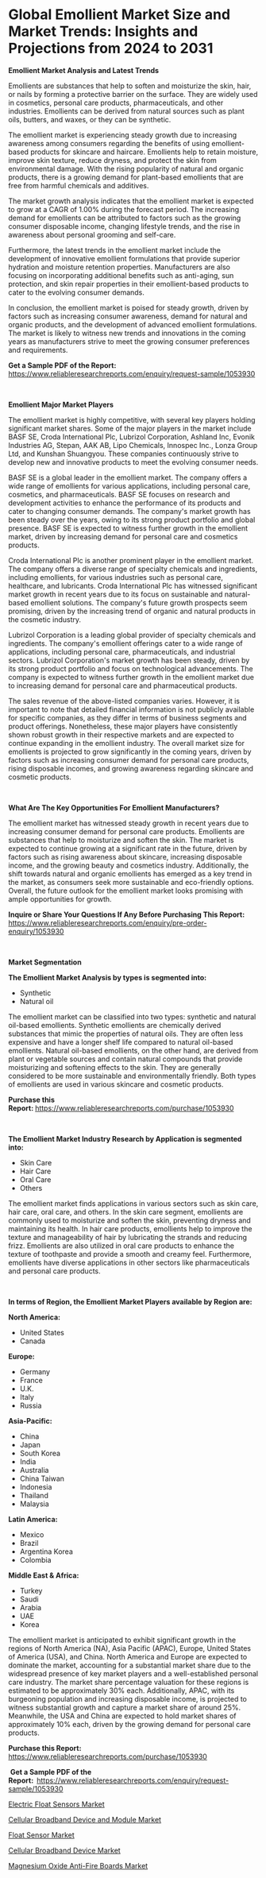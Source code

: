 <p><h1>Global Emollient Market Size and Market Trends: Insights and Projections from 2024 to 2031</h1></p><p><strong>Emollient Market Analysis and Latest Trends</strong></p>
<p><p>Emollients are substances that help to soften and moisturize the skin, hair, or nails by forming a protective barrier on the surface. They are widely used in cosmetics, personal care products, pharmaceuticals, and other industries. Emollients can be derived from natural sources such as plant oils, butters, and waxes, or they can be synthetic.</p><p>The emollient market is experiencing steady growth due to increasing awareness among consumers regarding the benefits of using emollient-based products for skincare and haircare. Emollients help to retain moisture, improve skin texture, reduce dryness, and protect the skin from environmental damage. With the rising popularity of natural and organic products, there is a growing demand for plant-based emollients that are free from harmful chemicals and additives.</p><p>The market growth analysis indicates that the emollient market is expected to grow at a CAGR of 1.00% during the forecast period. The increasing demand for emollients can be attributed to factors such as the growing consumer disposable income, changing lifestyle trends, and the rise in awareness about personal grooming and self-care.</p><p>Furthermore, the latest trends in the emollient market include the development of innovative emollient formulations that provide superior hydration and moisture retention properties. Manufacturers are also focusing on incorporating additional benefits such as anti-aging, sun protection, and skin repair properties in their emollient-based products to cater to the evolving consumer demands.</p><p>In conclusion, the emollient market is poised for steady growth, driven by factors such as increasing consumer awareness, demand for natural and organic products, and the development of advanced emollient formulations. The market is likely to witness new trends and innovations in the coming years as manufacturers strive to meet the growing consumer preferences and requirements.</p></p>
<p><strong>Get a Sample PDF of the Report:&nbsp;</strong> <a href="https://www.reliableresearchreports.com/enquiry/request-sample/1053930">https://www.reliableresearchreports.com/enquiry/request-sample/1053930</a></p>
<p>&nbsp;</p>
<p><strong>Emollient Major Market Players</strong></p>
<p><p>The emollient market is highly competitive, with several key players holding significant market shares. Some of the major players in the market include BASF SE, Croda International Plc, Lubrizol Corporation, Ashland Inc, Evonik Industries AG, Stepan, AAK AB, Lipo Chemicals, Innospec Inc., Lonza Group Ltd, and Kunshan Shuangyou. These companies continuously strive to develop new and innovative products to meet the evolving consumer needs.</p><p>BASF SE is a global leader in the emollient market. The company offers a wide range of emollients for various applications, including personal care, cosmetics, and pharmaceuticals. BASF SE focuses on research and development activities to enhance the performance of its products and cater to changing consumer demands. The company's market growth has been steady over the years, owing to its strong product portfolio and global presence. BASF SE is expected to witness further growth in the emollient market, driven by increasing demand for personal care and cosmetics products.</p><p>Croda International Plc is another prominent player in the emollient market. The company offers a diverse range of specialty chemicals and ingredients, including emollients, for various industries such as personal care, healthcare, and lubricants. Croda International Plc has witnessed significant market growth in recent years due to its focus on sustainable and natural-based emollient solutions. The company's future growth prospects seem promising, driven by the increasing trend of organic and natural products in the cosmetic industry.</p><p>Lubrizol Corporation is a leading global provider of specialty chemicals and ingredients. The company's emollient offerings cater to a wide range of applications, including personal care, pharmaceuticals, and industrial sectors. Lubrizol Corporation's market growth has been steady, driven by its strong product portfolio and focus on technological advancements. The company is expected to witness further growth in the emollient market due to increasing demand for personal care and pharmaceutical products.</p><p>The sales revenue of the above-listed companies varies. However, it is important to note that detailed financial information is not publicly available for specific companies, as they differ in terms of business segments and product offerings. Nonetheless, these major players have consistently shown robust growth in their respective markets and are expected to continue expanding in the emollient industry. The overall market size for emollients is projected to grow significantly in the coming years, driven by factors such as increasing consumer demand for personal care products, rising disposable incomes, and growing awareness regarding skincare and cosmetic products.</p></p>
<p>&nbsp;</p>
<p><strong>What Are The Key Opportunities For Emollient Manufacturers?</strong></p>
<p><p>The emollient market has witnessed steady growth in recent years due to increasing consumer demand for personal care products. Emollients are substances that help to moisturize and soften the skin. The market is expected to continue growing at a significant rate in the future, driven by factors such as rising awareness about skincare, increasing disposable income, and the growing beauty and cosmetics industry. Additionally, the shift towards natural and organic emollients has emerged as a key trend in the market, as consumers seek more sustainable and eco-friendly options. Overall, the future outlook for the emollient market looks promising with ample opportunities for growth.</p></p>
<p><strong>Inquire or Share Your Questions If Any Before Purchasing This Report:</strong> <a href="https://www.reliableresearchreports.com/enquiry/pre-order-enquiry/1053930">https://www.reliableresearchreports.com/enquiry/pre-order-enquiry/1053930</a></p>
<p>&nbsp;</p>
<p><strong>Market Segmentation</strong></p>
<p><strong>The Emollient Market Analysis by types is segmented into:</strong></p>
<p><ul><li>Synthetic</li><li>Natural oil</li></ul></p>
<p><p>The emollient market can be classified into two types: synthetic and natural oil-based emollients. Synthetic emollients are chemically derived substances that mimic the properties of natural oils. They are often less expensive and have a longer shelf life compared to natural oil-based emollients. Natural oil-based emollients, on the other hand, are derived from plant or vegetable sources and contain natural compounds that provide moisturizing and softening effects to the skin. They are generally considered to be more sustainable and environmentally friendly. Both types of emollients are used in various skincare and cosmetic products.</p></p>
<p><strong>Purchase this Report:&nbsp;</strong><a href="https://www.reliableresearchreports.com/purchase/1053930">https://www.reliableresearchreports.com/purchase/1053930</a></p>
<p>&nbsp;</p>
<p><strong>The Emollient Market Industry Research by Application is segmented into:</strong></p>
<p><ul><li>Skin Care</li><li>Hair Care</li><li>Oral Care</li><li>Others</li></ul></p>
<p><p>The emollient market finds applications in various sectors such as skin care, hair care, oral care, and others. In the skin care segment, emollients are commonly used to moisturize and soften the skin, preventing dryness and maintaining its health. In hair care products, emollients help to improve the texture and manageability of hair by lubricating the strands and reducing frizz. Emollients are also utilized in oral care products to enhance the texture of toothpaste and provide a smooth and creamy feel. Furthermore, emollients have diverse applications in other sectors like pharmaceuticals and personal care products.</p></p>
<p>&nbsp;</p>
<p><strong>In terms of Region, the Emollient Market Players available by Region are:</strong></p>
<p>
    <p> <strong> North America: </strong>
        <ul>
            <li>United States</li>
            <li>Canada</li>
        </ul>
        </p> 
    <p> <strong> Europe: </strong>
        <ul>
            <li>Germany</li>
            <li>France</li>
            <li>U.K.</li>
            <li>Italy</li>
            <li>Russia</li>
        </ul>
        </p> 
    <p> <strong> Asia-Pacific: </strong>
        <ul>
            <li>China</li>
            <li>Japan</li>
            <li>South Korea</li>
            <li>India</li>
            <li>Australia</li>
            <li>China Taiwan</li>
            <li>Indonesia</li>
            <li>Thailand</li>
            <li>Malaysia</li>
        </ul>
        </p> 
    <p> <strong> Latin America: </strong>
        <ul>
            <li>Mexico</li>
            <li>Brazil</li>
            <li>Argentina Korea</li>
            <li>Colombia</li>
        </ul>
        </p> 
    <p> <strong> Middle East & Africa: </strong>
        <ul>
            <li>Turkey</li>
            <li>Saudi</li>
            <li>Arabia</li>
            <li>UAE</li>
            <li>Korea</li>
        </ul>
    </p>
    </p>
<p><p>The emollient market is anticipated to exhibit significant growth in the regions of North America (NA), Asia Pacific (APAC), Europe, United States of America (USA), and China. North America and Europe are expected to dominate the market, accounting for a substantial market share due to the widespread presence of key market players and a well-established personal care industry. The market share percentage valuation for these regions is estimated to be approximately 30% each. Additionally, APAC, with its burgeoning population and increasing disposable income, is projected to witness substantial growth and capture a market share of around 25%. Meanwhile, the USA and China are expected to hold market shares of approximately 10% each, driven by the growing demand for personal care products.</p></p>
<p><strong>Purchase this Report: </strong><a href="https://www.reliableresearchreports.com/purchase/1053930">https://www.reliableresearchreports.com/purchase/1053930</a></p>
<p>&nbsp;<strong>Get a Sample PDF of the Report:&nbsp;&nbsp;</strong><a href="https://www.reliableresearchreports.com/enquiry/request-sample/1053930">https://www.reliableresearchreports.com/enquiry/request-sample/1053930</a></p>
<p><strong></strong></p>
<p><p><a href="https://www.linkedin.com/pulse/insights-electric-float-sensors-market-size-analysing-share-c2tee?trackingId=ZmgO3MThQF2PeAJMM52qTg%3D%3D">Electric Float Sensors Market</a></p><p><a href="https://www.linkedin.com/pulse/cellular-broadband-device-module-market-offer-valuable-insights-fzsqe?trackingId=7l%2FFfk%2FaRRWxbDkrtdLl%2BQ%3D%3D">Cellular Broadband Device and Module Market</a></p><p><a href="https://www.linkedin.com/pulse/float-sensor-market-research-report-unlocks-analysis-financial-ngege?trackingId=UMzMRqcRROOiyVWxSPrrrQ%3D%3D">Float Sensor Market</a></p><p><a href="https://www.linkedin.com/pulse/cellular-broadband-device-market-offer-valuable-insights-55yke?trackingId=I6Ge6Jt1SrKnSrcCUCi6%2Fw%3D%3D">Cellular Broadband Device Market</a></p><p><a href="https://www.linkedin.com/pulse/magnesium-oxide-anti-fire-boards-market-share-amp-new-trends-kd73e?trackingId=V9OrQYEuQi%2BaD2MPDkQJ%2FA%3D%3D">Magnesium Oxide Anti-Fire Boards Market</a></p></p>